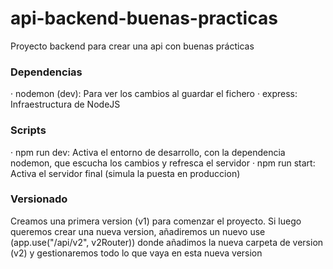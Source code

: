 # api-backend-buenas-practicas
Proyecto backend para crear una api con buenas prácticas

### Dependencias
· nodemon (dev): Para ver los cambios al guardar el fichero
· express: Infraestructura de NodeJS

### Scripts
· npm run dev: Activa el entorno de desarrollo, con la dependencia nodemon, que escucha los cambios y refresca el servidor
· npm run start: Activa el servidor final (simula la puesta en produccion)

### Versionado
Creamos una primera version (v1) para comenzar el proyecto. Si luego queremos crear una nueva version, añadiremos un nuevo use (app.use("/api/v2", v2Router)) donde añadimos la nueva
carpeta de version (v2) y gestionaremos todo lo que vaya en esta nueva version